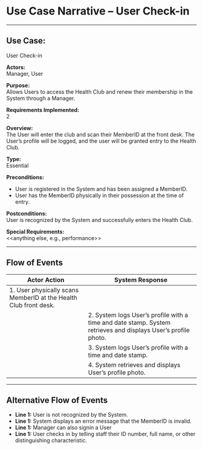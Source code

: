 # Use Case Narrative – User Check-in  

---

## Use Case:  
User Check-in  

**Actors:**  
Manager, User  

**Purpose:**  
Allows Users to access the Health Club and renew their membership in the System through a Manager.  

**Requirements Implemented:**  
2  

**Overview:**  
The User will enter the club and scan their MemberID at the front desk. The User’s profile will be logged, and the user will be granted entry to the Health Club.  

**Type:**  
Essential  

**Preconditions:**  
- User is registered in the System and has been assigned a MemberID.  
- User has the MemberID physically in their possession at the time of entry.  

**Postconditions:**  
User is recognized by the System and successfully enters the Health Club.  

**Special Requirements:**  
<<anything else, e.g., performance>>  

---

## Flow of Events  

| **Actor Action** | **System Response** |
|------------------|---------------------|
| 1. User physically scans MemberID at the Health Club front desk. | |
||2. System logs User’s profile with a time and date stamp. System retrieves and displays User’s profile photo. |
|| 3. System logs User’s profile with a time and date stamp. 
|| 4. System retrieves and displays User’s profile photo. |

---

## Alternative Flow of Events  

- **Line 1:** User is not recognized by the System.  
- **Line 1:** System displays an error message that the MemberID is invalid.  
- **Line 1:** Manager can also signin a User
- **Line 1:** User checks in by telling staff their ID number, full name, or other distinguishing characteristic.  

